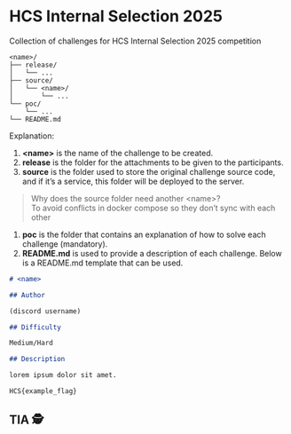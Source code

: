 # HCS Internal Selection 2025

Collection of challenges for HCS Internal Selection 2025 competition

```
<name>/
├── release/
│   └── ...
├── source/
│   └── <name>/
│       └── ...
└── poc/
    └── ...
└── README.md
```

Explanation:

1. **\<name>** is the name of the challenge to be created.  
2. **release** is the folder for the attachments to be given to the participants.  
3. **source** is the folder used to store the original challenge source code, and if it’s a service, this folder will be deployed to the server.

> Why does the source folder need another \<name>?  
> To avoid conflicts in docker compose so they don’t sync with each other

1. **poc** is the folder that contains an explanation of how to solve each challenge (mandatory).  
2. **README.md** is used to provide a description of each challenge. Below is a README.md template that can be used.

```md
# <name>

## Author

(discord username)

## Difficulty

Medium/Hard

## Description

lorem ipsum dolor sit amet.

HCS{example_flag}
```

## TIA 🕵️